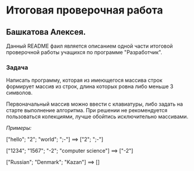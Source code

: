 # __Итоговая проверочная работа__ 
## Башкатова Алексея.

Данный README фаил является описанием одной части итоговой проверочной работы учащихся по программе "Разработчик".

### __Задача__
Написать программу, которая из имеющегося массива строк формирует массив из строк, длина которых ровна либо меньше 3 символов. 

Первоначальный массив можно ввести с клавиатуры, либо задать на старте выполнение алгоритма. При решении не рекомендуется пользоваться колекциями, лучше обойтись исключительно массивами.

_Примеры:_

["hello"; "2"; "world"; ";-"] ==> ["2"; ";-"]

["1234"; "1567"; "-2"; "computer science"] ==> ["-2"]

["Russian"; "Denmark"; "Kazan"] ==> []